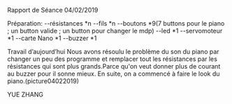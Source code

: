 

Rapport de Séance 04/02/2019

Préparation: --résistances *n --fils *n --boutons *9(7 buttons pour le piano ; un button valide ; un button pour changer le mdp) --led *1 --servomoteur *1 --carte Nano *1 --buzzer *1

Travail d’aujourd’hui
Nous avons résoulu le problème du son du piano par changer un peu des programme et remplacer tout les résistances par les résistances qui sont plus grands.Parce qu'on veut donner plus de courant au buzzer pour il sonne mieux.
En suite, on a commencé à faire le look du piano.(picture04022019)


YUE ZHANG
